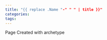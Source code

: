 ```yaml
---
title: "{{ replace .Name "-" " " | title }}"
categories: 
tags: 
---
```

Page Created with archetype
